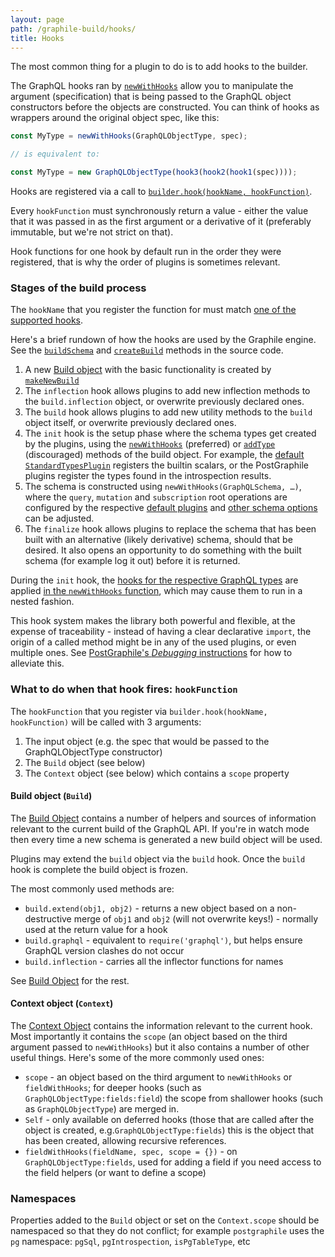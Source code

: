 ```yaml
---
layout: page
path: /graphile-build/hooks/
title: Hooks
---
```


The most common thing for a plugin to do is to add hooks to the builder.

The GraphQL hooks ran by
[`newWithHooks`](/graphile-build/build-object/#newwithhookstype-spec-scope)
allow you to manipulate the argument (specification) that is being passed to the
GraphQL object constructors before the objects are constructed. You can think of
hooks as wrappers around the original object spec, like this:

```js
const MyType = newWithHooks(GraphQLObjectType, spec);

// is equivalent to:

const MyType = new GraphQLObjectType(hook3(hook2(hook1(spec))));
```

Hooks are registered via a call to
[`builder.hook(hookName, hookFunction)`](/graphile-build/schema-builder/#hookhookname-hookfunction).

Every `hookFunction` must synchronously return a value - either the value that
it was passed in as the first argument or a derivative of it (preferably
immutable, but we're not strict on that).

Hook functions for one hook by default run in the order they were registered,
that is why the order of plugins is sometimes relevant.

### Stages of the build process

The `hookName` that you register the function for must match
[one of the supported hooks](/graphile-build/all-hooks/).

Here's a brief rundown of how the hooks are used by the Graphile engine. See the
[`buildSchema`](https://github.com/graphile/graphile-engine/blob/v4.4.4/packages/graphile-build/src/SchemaBuilder.js#L474-L499)
and
[`createBuild`](https://github.com/graphile/graphile-engine/blob/v4.4.4/packages/graphile-build/src/SchemaBuilder.js#L450-L472)
methods in the source code.

1.  A new [Build object](/graphile-build/build-object/) with the basic
    functionality is created by
    [`makeNewBuild`](https://github.com/graphile/graphile-engine/blob/v4.4.4/packages/graphile-build/src/makeNewBuild.js#L230)
2.  The `inflection` hook allows plugins to add new inflection methods to the
    `build.inflection` object, or overwrite previously declared ones.
3.  The `build` hook allows plugins to add new utility methods to the `build`
    object itself, or overwrite previously declared ones.
4.  The `init` hook is the setup phase where the schema types get created by the
    plugins, using the
    [`newWithHooks`](/graphile-build/build-object/#newwithhookstype-spec-scope)
    (preferred) or
    [`addType`](/graphile-build/build-object/#addtypetype-graphqlnamedtype)
    (discouraged) methods of the build object. For example, the
    [default `StandardTypesPlugin`](/graphile-build/default-plugins/#standardtypesplugin)
    registers the builtin scalars, or the PostGraphile plugins register the
    types found in the introspection results.
5.  The schema is constructed using `newWithHooks(GraphQLSchema, …)`, where the
    `query`, `mutation` and `subscription` root operations are configured by the
    respective [default plugins](/graphile-build/default-plugins/) and
    [other schema options](https://github.com/graphql/graphql-js/blob/v14.5.6/src/type/schema.js#L318-L324)
    can be adjusted.
6.  The `finalize` hook allows plugins to replace the schema that has been built
    with an alternative (likely derivative) schema, should that be desired. It
    also opens an opportunity to do something with the built schema (for example
    log it out) before it is returned.

During the `init` hook, the
[hooks for the respective GraphQL types](/graphile-build/all-hooks/) are applied
[in the `newWithHooks` function](https://github.com/graphile/graphile-engine/blob/v4.4.4/packages/graphile-build/src/makeNewBuild.js#L329),
which may cause them to run in a nested fashion.

This hook system makes the library both powerful and flexible, at the expense of
traceability - instead of having a clear declarative `import`, the origin of a
called method might be in any of the used plugins, or even multiple ones. See
[PostGraphile's _Debugging_ instructions](/postgraphile/debugging/#debug-envvars)
for how to alleviate this.

### What to do when that hook fires: `hookFunction`

The `hookFunction` that you register via `builder.hook(hookName, hookFunction)`
will be called with 3 arguments:

1.  The input object (e.g. the spec that would be passed to the
    GraphQLObjectType constructor)
2.  The `Build` object (see below)
3.  The `Context` object (see below) which contains a `scope` property

#### Build object (`Build`)

The [Build Object](/graphile-build/build-object/) contains a number of helpers
and sources of information relevant to the current build of the GraphQL API. If
you're in watch mode then every time a new schema is generated a new build
object will be used.

Plugins may extend the `build` object via the `build` hook. Once the `build`
hook is complete the build object is frozen.

The most commonly used methods are:

- `build.extend(obj1, obj2)` - returns a new object based on a non-destructive
  merge of `obj1` and `obj2` (will not overwrite keys!) - normally used at the
  return value for a hook
- `build.graphql` - equivalent to `require('graphql')`, but helps ensure GraphQL
  version clashes do not occur
- `build.inflection` - carries all the inflector functions for names

See [Build Object](/graphile-build/build-object/) for the rest.

#### Context object (`Context`)

The [Context Object](/graphile-build/context-object/) contains the information
relevant to the current hook. Most importantly it contains the `scope` (an
object based on the third argument passed to `newWithHooks`) but it also
contains a number of other useful things. Here's some of the more commonly used
ones:

- `scope` - an object based on the third argument to `newWithHooks` or
  `fieldWithHooks`; for deeper hooks (such as `GraphQLObjectType:fields:field`)
  the scope from shallower hooks (such as `GraphQLObjectType`) are merged in.
- `Self` - only available on deferred hooks (those that are called after the
  object is created, e.g.`GraphQLObjectType:fields`) this is the object that has
  been created, allowing recursive references.
- `fieldWithHooks(fieldName, spec, scope = {})` - on `GraphQLObjectType:fields`,
  used for adding a field if you need access to the field helpers (or want to
  define a scope)

### Namespaces

Properties added to the `Build` object or set on the `Context.scope` should be
namespaced so that they do not conflict; for example `postgraphile` uses the
`pg` namespace: `pgSql`, `pgIntrospection`, `isPgTableType`, etc

<!-- TODO: expand -->
